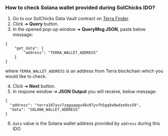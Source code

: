 ### How to check Solana wallet provided during SolChicks IDO?
1. Go to our SolChicks Data Vault contract on [Terra Finder](https://finder.terra.money/mainnet/address/terra1tjkra2g2n2twjkr7l4w6tjgaeh0uymesun8cmv).
2. Click ➔ **Query** button.
3. In the opened pop-up window ➔ **QueryMsg JSON**, paste below message:

```
{
    "get_data": { 
        "address": "TERRA_WALLET_ADDRESS"
    }
}
```

where `TERRA_WALLET_ADDRESS` is an address from Terra blockchain which you would like to check.

4. Click ➔ **Next** button.
5. In respone window ➔ **JSON Output** you will receive, below message:

```
{
  "address": "terra107asv7zqgaapgu48u97yvfh5gq9a9wdze0xs59",
  "data": "SOLANA_WALLET_ADDRESS"
}
```

6. `data` value is the Solana wallet address provided by `address` during this IDO
